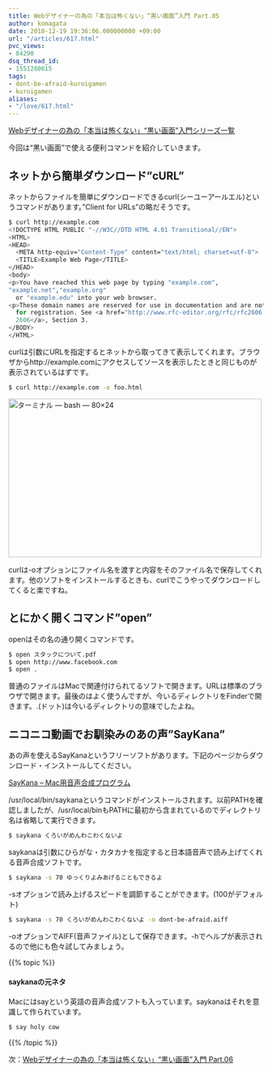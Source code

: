 ```yaml
---
title: Webデザイナーの為の「本当は怖くない」“黒い画面”入門 Part.05
author: komagata
date: 2010-12-19 19:36:06.000000000 +09:00
url: "/articles/617.html"
pvc_views:
- 84290
dsq_thread_id:
- 1551280615
tags:
- dont-be-afraid-kuroigamen
- kuroigamen
aliases:
- "/love/617.html"
---
```

[Webデザイナーの為の「本当は怖くない」“黒い画面”入門シリーズ一覧][1]

今回は“黒い画面”で使える便利コマンドを紹介していきます。

## ネットから簡単ダウンロード&#8221;cURL&#8221;

ネットからファイルを簡単にダウンロードできるcurl(シーユーアールエル)というコマンドがあります。&#8221;Client for URLs&#8221;の略だそうです。

````bash
$ curl http://example.com
<!DOCTYPE HTML PUBLIC "-//W3C//DTD HTML 4.01 Transitional//EN">
<HTML>
<HEAD>
  <META http-equiv="Content-Type" content="text/html; charset=utf-8">
  <TITLE>Example Web Page</TITLE>
</HEAD>
<body>
<p>You have reached this web page by typing "example.com",
"example.net","example.org"
  or "example.edu" into your web browser.
<p>These domain names are reserved for use in documentation and are not available
  for registration. See <a href="http://www.rfc-editor.org/rfc/rfc2606.txt">RFC
  2606</a>, Section 3.
</BODY>
</HTML>
````

curlは引数にURLを指定するとネットから取ってきて表示してくれます。ブラウザからhttp://example.comにアクセスしてソースを表示したときと同じものが表示されているはずです。

````bash
$ curl http://example.com -o foo.html
````

<img src="http://farm6.static.flickr.com/5248/5273561768_1a3a31482f.jpg" width="500" height="313" alt="ターミナル — bash — 80×24" />


curlは-oオプションにファイル名を渡すと内容をそのファイル名で保存してくれます。他のソフトをインストールするときも、curlでこうやってダウンロードしてくると楽ですね。

## とにかく開くコマンド&#8221;open&#8221;

openはその名の通り開くコマンドです。

````bash
$ open スタックについて.pdf
$ open http://www.facebook.com
$ open .
````

普通のファイルはMacで関連付けられてるソフトで開きます。URLは標準のブラウザで開きます。最後のはよく使うんですが、今いるディレクトリをFinderで開きます。.(ドット)は今いるディレクトリの意味でしたよね。

## ニコニコ動画でお馴染みのあの声&#8221;SayKana&#8221;

あの声を使えるSayKanaというフリーソフトがあります。下記のページからダウンロード・インストールしてください。

[SayKana &#8211; Mac用音声合成プログラム][2]

/usr/local/bin/saykanaというコマンドがインストールされます。以前PATHを確認しましたが、/usr/local/binもPATHに最初から含まれているのでディレクトリ名は省略して実行できます。

````bash
$ saykana くろいがめんわこわくないよ
````

saykanaは引数にひらがな・カタカナを指定すると日本語音声で読み上げてくれる音声合成ソフトです。

````bash
$ saykana -s 70 ゆっくりよみあげることもできるよ
````

-sオプションで読み上げるスピードを調節することができます。(100がデフォルト)

````bash
$ saykana -s 70 くろいがめんわこわくないよ -o dont-be-afraid.aiff
````

-oオプションでAIFF(音声ファイル)として保存できます。-hでヘルプが表示されるので他にも色々試してみましょう。

{{% topic %}}

#### saykanaの元ネタ

Macにはsayという英語の音声合成ソフトも入っています。saykanaはそれを意識して作られています。

````bash
$ say holy cow
````

{{% /topic %}}

次：[Webデザイナーの為の「本当は怖くない」“黒い画面”入門 Part.06][3]

 [1]: http://fjord.jp/tags/dont-be-afraid-kuroigamen
 [2]: http://www.a-quest.com/quickware/saykana/
 [3]: http://fjord.jp/love/622.html
